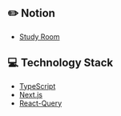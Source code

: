 ## :pencil2: Notion
+ [Study Room](https://violet-lilac.notion.site/Next-js-5c6153ac96bc492caa9fae71cd15833a)

## :computer: Technology Stack
+ [TypeScript](https://www.typescriptlang.org/)
+ [Next.js](https://nextjs.org/)
+ [React-Query](https://react-query.tanstack.com/)
